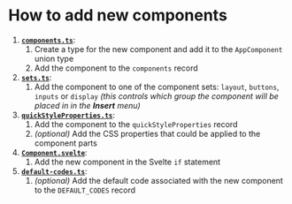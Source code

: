 # How to add new components

1. [**`components.ts`**](./components.ts):
   1. Create a type for the new component and add it to the `AppComponent` union
      type
   1. Add the component to the `components` record
1. [**`sets.ts`**](./sets.ts):
   1. Add the component to one of the component sets: `layout`, `buttons`,
      `inputs` or `display` _(this controls which group the component will be
      placed in in the **Insert** menu)_
1. [**`quickStyleProperties.ts`**](../componentsPanel/quickStyleProperties.ts):
   1. Add the component to the `quickStyleProperties` record
   1. _(optional)_ Add the CSS properties that could be applied to the component
      parts
1. [**`Component.svelte`**](./Component.svelte):
   1. Add the new component in the Svelte `if` statement
1. [**`default-codes.ts`**](./default-codes.ts):
   1. _(optional)_ Add the default code associated with the new component to the
      `DEFAULT_CODES` record
